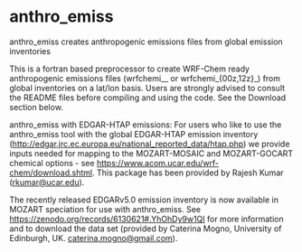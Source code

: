 # anthro_emiss 

anthro_emiss creates anthropogenic emissions files from global emission inventories

This is a fortran based preprocessor to create WRF-Chem ready anthropogenic emissions files (wrfchemi__ or wrfchemi_{00z,12z}_) from global inventories on a lat/lon basis. Users are strongly advised to consult the README files before compiling and using the code. See the Download section below.

anthro_emiss with EDGAR-HTAP emissions: For users who like to use the anthro_emiss tool with the global EDGAR-HTAP emission inventory (http://edgar.jrc.ec.europa.eu/national_reported_data/htap.php) we provide inputs needed for mapping to the MOZART-MOSAIC and MOZART-GOCART chemical options - see https://www.acom.ucar.edu/wrf-chem/download.shtml. This package has been provided by Rajesh Kumar (rkumar@ucar.edu).

The recently released EDGARv5.0 emission inventory is now available in MOZART speciation for use with anthro_emiss. See https://zenodo.org/records/6130621#.YhOhDy9w1QI for more information and to download the data set (provided by Caterina Mogno, University of Edinburgh, UK. caterina.mogno@gmail.com). 
